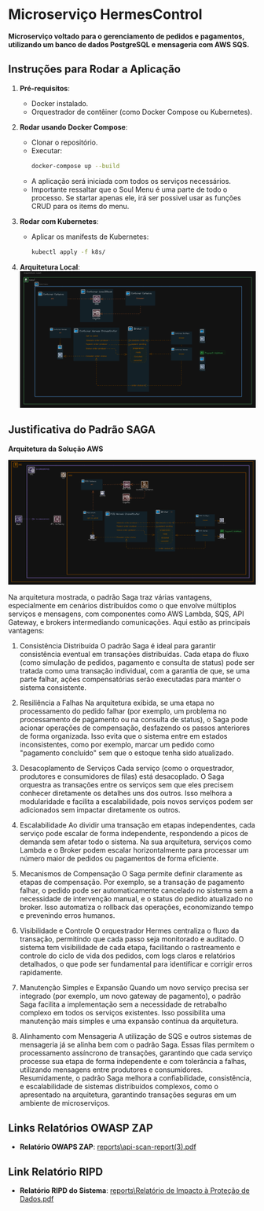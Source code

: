 # Microserviço HermesControl

**Microserviço voltado para o gerenciamento de pedidos e pagamentos, utilizando um banco de dados PostgreSQL e mensageria com AWS SQS.**

## Instruções para Rodar a Aplicação

1. **Pré-requisitos**:
   - Docker instalado.
   - Orquestrador de contêiner (como Docker Compose ou Kubernetes).

2. **Rodar usando Docker Compose**:
   - Clonar o repositório.
   - Executar: 
     ```bash
     docker-compose up --build
     ```
   - A aplicação será iniciada com todos os serviços necessários.
   - Importante ressaltar que o Soul Menu é uma parte de todo o processo. Se startar apenas ele, irá ser possivel usar as funções CRUD para os items do menu.

3. **Rodar com Kubernetes**:
   - Aplicar os manifests de Kubernetes:
     ```bash
     kubectl apply -f k8s/
     ```

4. **Arquitetura Local**:
![alt text](ArquiteturaLocal.png)

## Justificativa do Padrão SAGA

**Arquitetura da Solução AWS**

![alt text](ArquiteturaAws.png)

Na arquitetura mostrada, o padrão Saga traz várias vantagens, especialmente em cenários distribuídos como o que envolve múltiplos serviços e mensagens, com componentes como AWS Lambda, SQS, API Gateway, e brokers intermediando comunicações. Aqui estão as principais vantagens:

1. Consistência Distribuída
O padrão Saga é ideal para garantir consistência eventual em transações distribuídas. Cada etapa do fluxo (como simulação de pedidos, pagamento e consulta de status) pode ser tratada como uma transação individual, com a garantia de que, se uma parte falhar, ações compensatórias serão executadas para manter o sistema consistente.

2. Resiliência a Falhas
Na arquitetura exibida, se uma etapa no processamento do pedido falhar (por exemplo, um problema no processamento de pagamento ou na consulta de status), o Saga pode acionar operações de compensação, desfazendo os passos anteriores de forma organizada. Isso evita que o sistema entre em estados inconsistentes, como por exemplo, marcar um pedido como "pagamento concluído" sem que o estoque tenha sido atualizado.

3. Desacoplamento de Serviços
Cada serviço (como o orquestrador, produtores e consumidores de filas) está desacoplado. O Saga orquestra as transações entre os serviços sem que eles precisem conhecer diretamente os detalhes uns dos outros. Isso melhora a modularidade e facilita a escalabilidade, pois novos serviços podem ser adicionados sem impactar diretamente os outros.

4. Escalabilidade
Ao dividir uma transação em etapas independentes, cada serviço pode escalar de forma independente, respondendo a picos de demanda sem afetar todo o sistema. Na sua arquitetura, serviços como Lambda e o Broker podem escalar horizontalmente para processar um número maior de pedidos ou pagamentos de forma eficiente.

5. Mecanismos de Compensação
O Saga permite definir claramente as etapas de compensação. Por exemplo, se a transação de pagamento falhar, o pedido pode ser automaticamente cancelado no sistema sem a necessidade de intervenção manual, e o status do pedido atualizado no broker. Isso automatiza o rollback das operações, economizando tempo e prevenindo erros humanos.

6. Visibilidade e Controle
O orquestrador Hermes centraliza o fluxo da transação, permitindo que cada passo seja monitorado e auditado. O sistema tem visibilidade de cada etapa, facilitando o rastreamento e controle do ciclo de vida dos pedidos, com logs claros e relatórios detalhados, o que pode ser fundamental para identificar e corrigir erros rapidamente.

7. Manutenção Simples e Expansão
Quando um novo serviço precisa ser integrado (por exemplo, um novo gateway de pagamento), o padrão Saga facilita a implementação sem a necessidade de retrabalho complexo em todos os serviços existentes. Isso possibilita uma manutenção mais simples e uma expansão contínua da arquitetura.

8. Alinhamento com Mensageria
A utilização de SQS e outros sistemas de mensageria já se alinha bem com o padrão Saga. Essas filas permitem o processamento assíncrono de transações, garantindo que cada serviço processe sua etapa de forma independente e com tolerância a falhas, utilizando mensagens entre produtores e consumidores.
Resumidamente, o padrão Saga melhora a confiabilidade, consistência, e escalabilidade de sistemas distribuídos complexos, como o apresentado na arquitetura, garantindo transações seguras em um ambiente de microserviços.

## Links Relatórios OWASP ZAP

- **Relatório OWAPS ZAP**: [reports\api-scan-report(3).pdf](#)

## Link Relatório RIPD

- **Relatório RIPD do Sistema**: [reports\Relatório de Impacto à Proteção de Dados.pdf](#)
